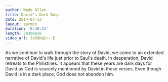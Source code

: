```yaml
---
author: Wade Allen
title: David's Dark Days
date: 2014-07-13
layout: sermon
duration: '0:30:21'
length: 29306826
video_url: 3zR9HqCr--E
---
```


As we continue to walk through the story of David, we come to an extended narrative of David's life just prior to Saul's death. In desperation, David retreats to the Philistines. It appears that these years are dark days for David as God is scarcely mentioned by David in these verses. Even though David is in a dark place, God does not abandon him.
